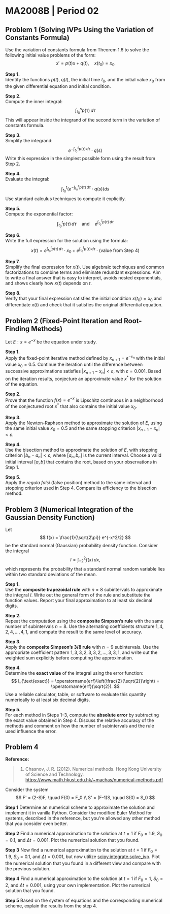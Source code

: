 # MA2008B | Period 02

## Problem 1 (Solving IVPs Using the Variation of Constants Formula)

Use the variation of constants formula from Theorem 1.6 to solve the following initial value problems of the form:
$$
x' = p(t)x + q(t), \quad x(t_0) = x_0
$$

**Step 1.**  
Identify the functions $p(t)$, $q(t)$, the initial time $t_0$, and the initial value $x_0$ from the given differential equation and initial condition.

**Step 2.**  
Compute the inner integral:
$$
\int_{t_0}^s p(\tau)\, d\tau
$$
This will appear inside the integrand of the second term in the variation of constants formula.

**Step 3.**  
Simplify the integrand:
$$
e^{-\int_{t_0}^s p(\tau)\, d\tau} \cdot q(s)
$$
Write this expression in the simplest possible form using the result from Step 2.

**Step 4.**  
Evaluate the integral:
$$
\int_{t_0}^t \left(e^{-\int_{t_0}^s p(\tau)\, d\tau} \cdot q(s)\right) ds
$$
Use standard calculus techniques to compute it explicitly.

**Step 5.**  
Compute the exponential factor:
$$
\int_{t_0}^t p(\tau)\, d\tau \quad \text{and} \quad e^{\int_{t_0}^t p(\tau)\, d\tau}
$$

**Step 6.**  
Write the full expression for the solution using the formula:
$$
x(t) = e^{\int_{t_0}^t p(\tau)\, d\tau} \cdot x_0 + e^{\int_{t_0}^t p(\tau)\, d\tau} \cdot \left( \text{value from Step 4} \right)
$$

**Step 7.**  
Simplify the final expression for $x(t)$. Use algebraic techniques and common factorizations to combine terms and eliminate redundant expressions. Aim to write a final answer that is easy to interpret, avoids nested exponentials, and shows clearly how $x(t)$ depends on $t$.

**Step 8.**  
Verify that your final expression satisfies the initial condition $x(t_0) = x_0$ and differentiate $x(t)$ and check that it satisfies the original differential equation.

## Problem 2 (Fixed-Point Iteration and Root-Finding Methods)

Let $E: x = e^{-x}$ be the equation under study.

**Step 1.**  
Apply the fixed-point iterative method defined by $x_{n+1} = e^{-x_n}$ with the initial value $x_0 = 0.5$. Continue the iteration until the difference between successive approximations satisfies $|x_{n+1} - x_n| < \varepsilon$, with $\varepsilon = 0.001$. Based on the iteration results, conjecture an approximate value $x^*$ for the solution of the equation.

**Step 2.**  
Prove that the function $f(x) = e^{-x}$ is Lipschitz continuous in a neighborhood of the conjectured root $x^*$ that also contains the initial value $x_0$.

**Step 3.**  
Apply the Newton-Raphson method to approximate the solution of $E$, using the same initial value $x_0 = 0.5$ and the same stopping criterion $|x_{n+1} - x_n| < \varepsilon$.

**Step 4.**  
Use the bisection method to approximate the solution of $E$, with stopping criterion $|b_n - a_n| < \varepsilon$, where $[a_n, b_n]$ is the current interval. Choose a valid initial interval $[a, b]$ that contains the root, based on your observations in Step 1.

**Step 5.**  
Apply the *regula falsi* (false position) method to the same interval and stopping criterion used in Step 4. Compare its efficiency to the bisection method.

## Problem 3 (Numerical Integration of the Gaussian Density Function)

Let
$$
f(x) = \frac{1}{\sqrt{2\pi}} e^{-x^2/2}
$$
be the standard normal (Gaussian) probability density function. Consider the integral
$$
I = \int_{-2}^{2} f(x)\,dx,
$$
which represents the probability that a standard normal random variable lies within two standard deviations of the mean.

**Step 1.**  
Use the **composite trapezoidal rule** with $n = 8$ subintervals to approximate the integral $I$. Write out the general form of the rule and substitute the function values. Report your final approximation to at least six decimal digits.

**Step 2.**  
Repeat the computation using the **composite Simpson’s rule** with the same number of subintervals $n = 8$. Use the alternating coefficients structure $1, 4, 2, 4, \dots, 4, 1$, and compute the result to the same level of accuracy.

**Step 3.**  
Apply the **composite Simpson’s 3/8 rule** with $n = 9$ subintervals. Use the appropriate coefficient pattern $1, 3, 3, 2, 3, 3, 2, \dots, 3, 3, 1$, and write out the weighted sum explicitly before computing the approximation.

**Step 4.**  
Determine the **exact value** of the integral using the error function:
$$
I_{\text{exact}} = \operatorname{erf}\left(\frac{2}{\sqrt{2}}\right) = \operatorname{erf}(\sqrt{2}).
$$
Use a reliable calculator, table, or software to evaluate this quantity numerically to at least six decimal digits.

**Step 5.**  
For each method in Steps 1–3, compute the **absolute error** by subtracting the exact value obtained in Step 4. Discuss the relative accuracy of the methods and comment on how the number of subintervals and the rule used influence the error.

## Problem 4

**Reference:**

> 1. Chasnov, J. R. (2012). Numerical methods. Hong Kong University of Science and Technology. <https://www.math.hkust.edu.hk/~machas/numerical-methods.pdf>

Consider the system
$$
F' = (2-S)F, \quad F(0) = F_0 \\
S' = (F-1)S, \quad S(0) = S_0
$$

**Step 1**
Determine an numerical scheme to approximate the solution and implement  it in vanilla Python. Consider the modified Euler Method for systems, described in the reference, but you're allowed any other method that you consider even better.

**Step 2**
Find a numerical approximation to the solution at $t=1$ if $F_0 = 1.9$, $S_0=0.1$, and $\Delta t = 0.001$. Plot the numerical solution that you found.

**Step 3**
Now find a numerical approximation to the solution at $t=1$ if $F_0 = 1.9$, $S_0=0.1$, and $\Delta t = 0.001$, but now utilize [scipy.integrate.solve_ivp](https://docs.scipy.org/doc/scipy/reference/generated/scipy.integrate.solve_ivp.html). Plot the numerical solution that you found in a different view and compare with the previous solution.

**Step 4**
Find a numerical approximation to the solution at $t=1$ if $F_0 = 1$, $S_0=2$, and $\Delta t = 0.001$, using your own implementation. Plot the numerical solution that you found.

**Step 5**
Based on the system of equations and the corresponding numerical scheme, explain the results from the step 4.
